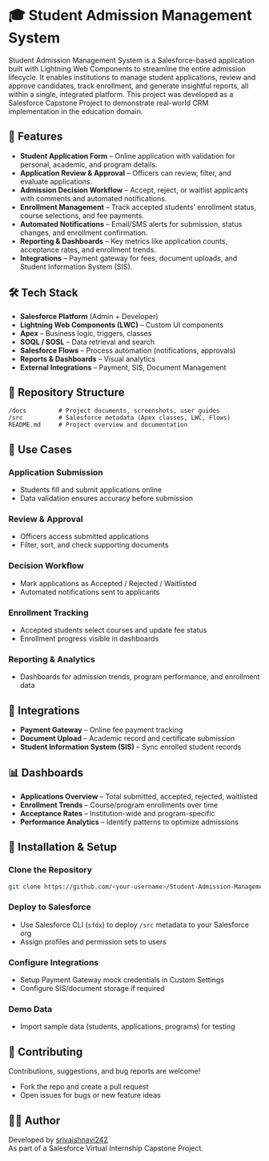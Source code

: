 # 🎓 Student Admission Management System

Student Admission Management System is a Salesforce-based application built with Lightning Web Components to streamline the entire admission lifecycle. It enables institutions to manage student applications, review and approve candidates, track enrollment, and generate insightful reports, all within a single, integrated platform. This project was developed as a Salesforce Capstone Project to demonstrate real-world CRM implementation in the education domain.

## 🚀 Features

- **Student Application Form** – Online application with validation for personal, academic, and program details.
- **Application Review & Approval** – Officers can review, filter, and evaluate applications.
- **Admission Decision Workflow** – Accept, reject, or waitlist applicants with comments and automated notifications.
- **Enrollment Management** – Track accepted students’ enrollment status, course selections, and fee payments.
- **Automated Notifications** – Email/SMS alerts for submission, status changes, and enrollment confirmation.
- **Reporting & Dashboards** – Key metrics like application counts, acceptance rates, and enrollment trends.
- **Integrations** – Payment gateway for fees, document uploads, and Student Information System (SIS).

## 🛠️ Tech Stack

- **Salesforce Platform** (Admin + Developer)
- **Lightning Web Components (LWC)** – Custom UI components
- **Apex** – Business logic, triggers, classes
- **SOQL / SOSL** – Data retrieval and search
- **Salesforce Flows** – Process automation (notifications, approvals)
- **Reports & Dashboards** – Visual analytics
- **External Integrations** – Payment, SIS, Document Management

## 📂 Repository Structure

```
/docs         # Project documents, screenshots, user guides
/src          # Salesforce metadata (Apex classes, LWC, Flows)
README.md     # Project overview and documentation
```

## 🎯 Use Cases

### Application Submission
- Students fill and submit applications online
- Data validation ensures accuracy before submission

### Review & Approval
- Officers access submitted applications
- Filter, sort, and check supporting documents

### Decision Workflow
- Mark applications as Accepted / Rejected / Waitlisted
- Automated notifications sent to applicants

### Enrollment Tracking
- Accepted students select courses and update fee status
- Enrollment progress visible in dashboards

### Reporting & Analytics
- Dashboards for admission trends, program performance, and enrollment data

## 🔗 Integrations

- **Payment Gateway** – Online fee payment tracking
- **Document Upload** – Academic record and certificate submission
- **Student Information System (SIS)** – Sync enrolled student records

## 📊 Dashboards

- **Applications Overview** – Total submitted, accepted, rejected, waitlisted
- **Enrollment Trends** – Course/program enrollments over time
- **Acceptance Rates** – Institution-wide and program-specific
- **Performance Analytics** – Identify patterns to optimize admissions

## 🚦 Installation & Setup

### Clone the Repository

```bash
git clone https://github.com/<your-username>/Student-Admission-Management-System.git
```

### Deploy to Salesforce

- Use Salesforce CLI (`sfdx`) to deploy `/src` metadata to your Salesforce org
- Assign profiles and permission sets to users

### Configure Integrations

- Setup Payment Gateway mock credentials in Custom Settings
- Configure SIS/document storage if required

### Demo Data

- Import sample data (students, applications, programs) for testing

## 🤝 Contributing

Contributions, suggestions, and bug reports are welcome!

- Fork the repo and create a pull request
- Open issues for bugs or new feature ideas

## 👩‍💻 Author

Developed by [srivaishnavi242](https://github.com/srivaishnavi242)  
As part of a Salesforce Virtual Internship Capstone Project.
